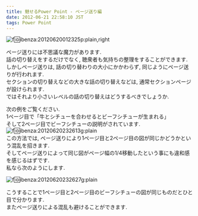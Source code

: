 ```yaml
---
title: 魅せるPower Point - ページ送り編
date: 2012-06-21 22:58:10 JST
tags: Power Point
---
```


![f:id:ibenza:20120620012325p:plain,right](//cdn-ak.f.st-hatena.com/images/fotolife/i/ibenza/20120620/20120620012325.png)

ページ送りには不思議な魔力があります.<br />
話の切り替えをするだけでなく, 聴衆者も気持ちの整理をすることができます.<br />
しかしページ送りは, 話の切り替わりの大小にかかわらず, 同じようにページ送りが行われます.<br />
セクションの切り替えなどの大きな話の切り替えなどは, 通常セクションページが設けられます.<br />
ではそれより小さいレベルの話の切り替えはどうするべきでしょうか.

次の例をご覧ください.<br />
1ページ目で「牛とシチューを合わせるとビーフシチューが生まれる」<br />
そして2ページ目でビーフシチューの説明がされています.<br />![f:id:ibenza:20120620232613g:plain](//cdn-ak.f.st-hatena.com/images/fotolife/i/ibenza/20120620/20120620232613.gif)<br />
この方法では, ページ送りにより1ページ目と2ページ目の図が同じかどうかという混乱を招きます.<br />
そしてページ送りによって同じ図がページ幅の1/4移動したという事にも違和感を感じるはずです.<br />
私なら次のようにします.

![f:id:ibenza:20120620232627g:plain](//cdn-ak.f.st-hatena.com/images/fotolife/i/ibenza/20120620/20120620232627.gif)

こうすることで1ページ目と2ページ目のビーフシチューの図が同じものだとひと目で分かります.<br />
またページ送りによる混乱も避けることができます.

